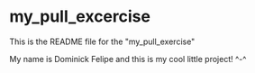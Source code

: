 # my_pull_excercise

This is the README file for the "my_pull_exercise"

My name is Dominick Felipe and this is my cool little project! ^-^
